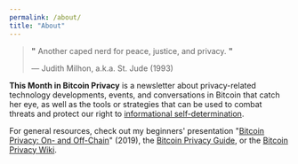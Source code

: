 ```yaml
---
permalink: /about/
title: "About"
---
```


> **"** Another caped nerd for peace, justice, and privacy. **"**
>
> — Judith Milhon, a.k.a. St. Jude (1993)

**This Month in Bitcoin Privacy** is a newsletter about privacy-related technology developments, events, and conversations in Bitcoin that catch her eye, as well as the tools or strategies that can be used to combat threats and protect our right to [informational self-determination](https://en.wikipedia.org/wiki/Informational_self-determination).

For general resources, check out my beginners' presentation "[Bitcoin Privacy: On- and Off-Chain](https://einzelgaengerinmotte.files.wordpress.com/2019/09/slides-final-2.pdf)" (2019), the [Bitcoin Privacy Guide](https://bitcoinprivacy.guide/), or the [Bitcoin Privacy Wiki](https://en.bitcoin.it/wiki/Privacy).
